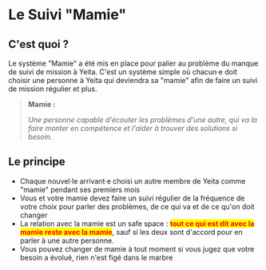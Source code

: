 # Le Suivi "Mamie"

## C'est quoi ?

Le système "Mamie" a été mis en place pour palier au problème du manque de suivi de mission à Yeita. C'est un système simple où chacun·e doit choisir une personne à Yeita qui deviendra sa "mamie" afin de faire un suivi de mission régulier et plus.

> **Mamie :**&#x20;
>
> _Une personne capable d'écouter les problèmes d'une autre, qui va la faire monter en compétence et l'aider à trouver des solutions si besoin._

## Le principe

* Chaque nouvel·le arrivant·e choisi un autre membre de Yeita comme "mamie" pendant ses premiers mois
* Vous et votre mamie devez faire un suivi régulier de la fréquence de votre choix pour parler des problèmes, de ce qui va et de ce qu'on doit changer
* La relation avec la mamie est un safe space : <mark style="color:red;">**tout ce qui est dit avec la mamie reste avec la mamie**</mark>, sauf si les deux sont d'accord pour en parler à une autre personne.
* Vous pouvez changer de mamie à tout moment si vous jugez que votre besoin a évolué, rien n'est figé dans le marbre
